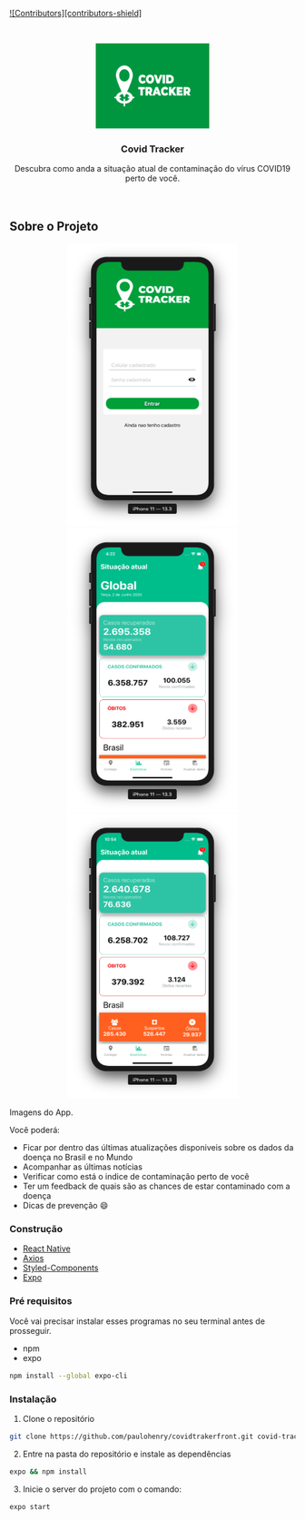 [![Contributors][contributors-shield]][contributors-url]


<!-- PROJECT LOGO -->
<br />
<p align="center">
  <a href="https://github.com/othneildrew/Best-README-Template">
    <img src="/src/assets/covidtrackerLogo.png" alt="Logo" width="200" height="150">
  </a>

  <h3 align="center">Covid Tracker</h3>

  <p align="center">
  Descubra como anda a situação atual de contaminação do vírus COVID19 perto de você.
    <br />
    <br />
    <br />
  </p>
</p>

<!-- ABOUT THE PROJECT -->
## Sobre o Projeto

<div align='center'>
<img src="/img/screen1.png" width="300" height="500"/>
<img src="/img/screen2.png" width="300" height="500"/>
<img src="/img/screen3.png" width="300" height="500"/>
</div>

Imagens do App. 

Você poderá:
* Ficar por dentro das últimas atualizações disponiveis sobre os dados da doença no Brasil e no Mundo
* Acompanhar as últimas notícias
* Verificar como está o indice de contaminação perto de você
* Ter um feedback de quais são as chances de estar contaminado com a doença
* Dicas de prevenção :smile:

### Construção

* [React Native](https://reactnative.dev/)
* [Axios](https://github.com/axios/axios)
* [Styled-Components](https://styled-components.com/)
* [Expo](https://docs.expo.io/)

<!-- GETTING STARTED -->

### Pré requisitos

Você vai precisar instalar esses programas no seu terminal antes de prosseguir.
* npm
* expo
```sh
npm install --global expo-cli
```

### Instalação

1. Clone o repositório
```sh
git clone https://github.com/paulohenry/covidtrakerfront.git covid-tracker
```
2. Entre na pasta do repositório e instale as dependências
```sh
expo && npm install
```
3. Inicie o server do projeto com o comando:
```sh
expo start
```

[contributors-url]: https://github.com/othneildrew/Best-README-Template/graphs/contributors

